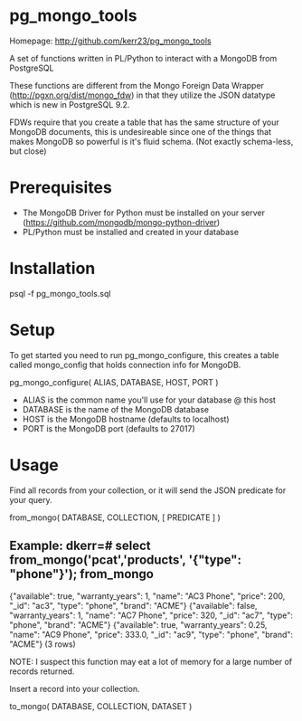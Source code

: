 pg_mongo_tools
=============
Homepage: http://github.com/kerr23/pg_mongo_tools

A set of functions written in PL/Python to interact with a MongoDB from PostgreSQL

These functions are different from the Mongo Foreign Data Wrapper (http://pgxn.org/dist/mongo_fdw)
in that they utilize the JSON datatype which is new in PostgreSQL 9.2. 

FDWs require that you create a table that has the same structure of your MongoDB documents,
this is undesireable since one of the things that makes MongoDB so powerful is it's fluid schema.
(Not exactly schema-less, but close)

Prerequisites
=============

* The MongoDB Driver for Python must be installed on your server (https://github.com/mongodb/mongo-python-driver)
* PL/Python must be installed and created in your database

Installation
=============

   psql -f pg_mongo_tools.sql <database>


Setup
=============

To get started you need to run pg_mongo_configure, this creates a table called mongo_config that
holds connection info for MongoDB.

   pg_mongo_configure( ALIAS, DATABASE, HOST, PORT )

- ALIAS is the common name you'll use for your database @ this host
- DATABASE is the name of the MongoDB database
- HOST is the MongoDB hostname (defaults to localhost)
- PORT is the MongoDB port (defaults to 27017)


Usage
=============

Find all records from your collection, or it will send the JSON predicate for your query.

   from_mongo( DATABASE, COLLECTION, [ PREDICATE ] )

   Example:
   dkerr=# select from_mongo('pcat','products', '{"type": "phone"}');
                                                            from_mongo                                                            
   ----------------------------------------------------------------------------------------------------------------------------------
   {"available": true, "warranty_years": 1, "name": "AC3 Phone", "price": 200, "_id": "ac3", "type": "phone", "brand": "ACME"}
   {"available": false, "warranty_years": 1, "name": "AC7 Phone", "price": 320, "_id": "ac7", "type": "phone", "brand": "ACME"}
   {"available": true, "warranty_years": 0.25, "name": "AC9 Phone", "price": 333.0, "_id": "ac9", "type": "phone", "brand": "ACME"}
   (3 rows)

NOTE: I suspect this function may eat a lot of memory for a large number of records returned.


Insert a record into your collection.

   to_mongo( DATABASE, COLLECTION, DATASET )

   
